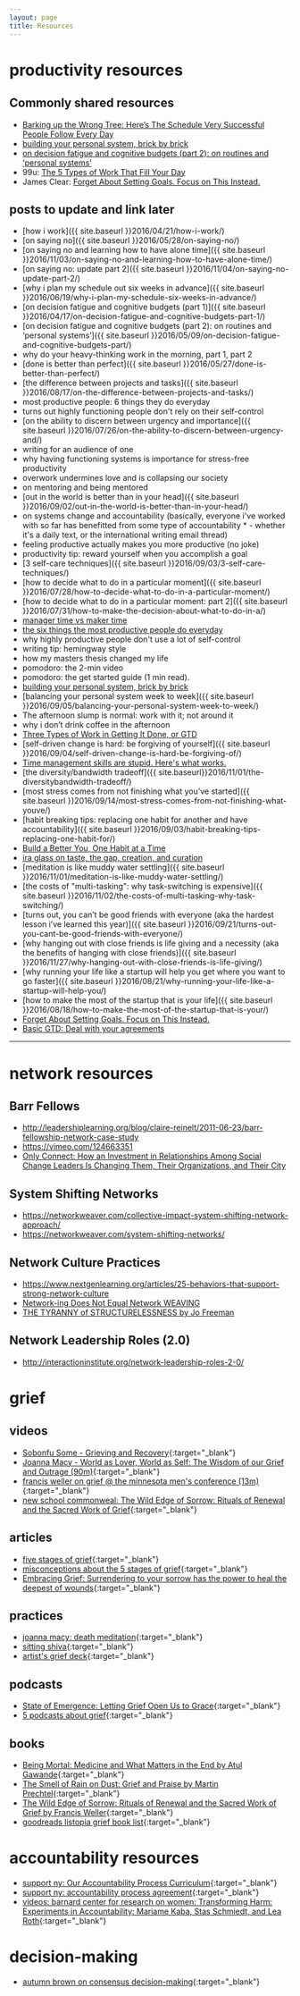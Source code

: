 ```yaml
---
layout: page
title: Resources
---
```


# productivity resources

## Commonly shared resources

* [Barking up the Wrong Tree: Here’s The Schedule Very Successful People Follow Every Day](http://www.bakadesuyo.com/2014/06/schedule/)
* [building your personal system, brick by brick](https://lqb2.github.io/blog/2016/09/05/building-your-personal-system-brick-by-brick/)
* [on decision fatigue and cognitive budgets (part 2): on routines and ‘personal systems’](https://lqb2.github.io/blog/2016/05/09/on-decision-fatigue-and-cognitive-budgets-part/)
* 99u: [The 5 Types of Work That Fill Your Day](http://99u.com/articles/7151/the-5-types-of-work-that-fill-your-day)
* James Clear: [Forget About Setting Goals. Focus on This Instead.](http://jamesclear.com/goals-systems)

## posts to update and link later

* [how i work]({{ site.baseurl }}2016/04/21/how-i-work/)
* [on saying no]({{ site.baseurl }}2016/05/28/on-saying-no/)
* [on saying no and learning how to have alone time]({{ site.baseurl }}2016/11/03/on-saying-no-and-learning-how-to-have-alone-time/)
* [on saying no: update part 2]({{ site.baseurl }}2016/11/04/on-saying-no-update-part-2/)
* [why i plan my schedule out six weeks in advance]({{ site.baseurl }}2016/06/19/why-i-plan-my-schedule-six-weeks-in-advance/)
* [on decision fatigue and cognitive budgets (part 1)]({{ site.baseurl }}2016/04/17/on-decision-fatigue-and-cognitive-budgets-part-1/)
* [on decision fatigue and cognitive budgets (part 2): on routines and ‘personal systems’]({{ site.baseurl }}2016/05/09/on-decision-fatigue-and-cognitive-budgets-part/)
* why do your heavy-thinking work in the morning, part 1, part 2
* [done is better than perfect]({{ site.baseurl }}2016/05/27/done-is-better-than-perfect/)
* [the difference between projects and tasks]({{ site.baseurl }}2016/08/17/on-the-difference-between-projects-and-tasks/)
* most productive people: 6 things they do everyday
* turns out highly functioning people don't rely on their self-control
* [on the ability to discern between urgency and importance]({{ site.baseurl }}2016/07/26/on-the-ability-to-discern-between-urgency-and/)
* writing for an audience of one
* why having functioning systems is importance for stress-free productivity
* overwork undermines love and is collapsing our society
* on mentoring and being mentored
* [out in the world is better than in your head]({{ site.baseurl }}2016/09/02/out-in-the-world-is-better-than-in-your-head/)
* on systems change and accountability (basically, everyone i've worked with so far has benefitted from some type of accountability * - whether it's a daily text, or the international writing email thread)
* feeling productive actually makes you more productive (no joke)
* productivity tip: reward yourself when you accomplish a goal
* [3 self-care techniques]({{ site.baseurl }}2016/09/03/3-self-care-techniques/)
* [how to decide what to do in a particular moment]({{ site.baseurl }}2016/07/28/how-to-decide-what-to-do-in-a-particular-moment/)
* [how to decide what to do in a particular moment: part 2]({{ site.baseurl }}2016/07/31/how-to-make-the-decision-about-what-to-do-in-a/)
* [manager time vs maker time](http://www.paulgraham.com/makersschedule.html)
* [the six things the most productive people do everyday](http://www.bakadesuyo.com/2014/06/most-productive-people/)
* why highly productive people don't use a lot of self-control
* writing tip: hemingway style
* how my masters thesis changed my life
* pomodoro: the 2-min video
* pomodoro: the get started guide (1 min read).
* [building your personal system, brick by brick](https://lqb2.github.io/blog/2016/09/05/building-your-personal-system-brick-by-brick/)
* [balancing your personal system week to week]({{ site.baseurl }}2016/09/05/balancing-your-personal-system-week-to-week/)
* The afternoon slump is normal: work with it; not around it
* why i don’t drink coffee in the afternoon
* [Three Types of Work in Getting It Done, or GTD](http://richdadobservations.blogspot.com/2009/12/three-types-of-work-in-getting-it-done.html)
* [self-driven change is hard: be forgiving of yourself]({{ site.baseurl }}2016/09/04/self-driven-change-is-hard-be-forgiving-of/)
* [Time management skills are stupid. Here's what works.](http://www.bakadesuyo.com/2013/09/time-management-skills/)
* [the diversity/bandwidth tradeoff]({{ site.baseurl}}2016/11/01/the-diversitybandwidth-tradeoff/)
* [most stress comes from not finishing what you’ve started]({{ site.baseurl }}2016/09/14/most-stress-comes-from-not-finishing-what-youve/)
* [habit breaking tips: replacing one habit for another and have accountability]({{ site.baseurl }}2016/09/03/habit-breaking-tips-replacing-one-habit-for/)
* [Build a Better You, One Habit at a Time](https://greatist.com/fitness/build-better-you-one-habit-time)
* [ira glass on taste, the gap, creation, and curation](https://www.youtube.com/watch?v=PbC4gqZGPSY)
* [meditation is like muddy water settling]({{ site.baseurl }}2016/11/01/meditation-is-like-muddy-water-settling/)
* [the costs of "multi-tasking": why task-switching is expensive]({{ site.baseurl }}2016/11/02/the-costs-of-multi-tasking-why-task-switching/)
* [turns out, you can’t be good friends with everyone (aka the hardest lesson i’ve learned this year)]({{ site.baseurl }}2016/09/21/turns-out-you-cant-be-good-friends-with-everyone/)
* [why hanging out with close friends is life giving and a necessity (aka the benefits of hanging with close friends)]({{ site.baseurl }}2016/11/27/why-hanging-out-with-close-friends-is-life-giving/)
* [why running your life like a startup will help you get where you want to go faster]({{ site.baseurl }}2016/08/21/why-running-your-life-like-a-startup-will-help-you/)
* [how to make the most of the startup that is your life]({{ site.baseurl }}2016/08/18/how-to-make-the-most-of-the-startup-that-is-your/)
* [Forget About Setting Goals. Focus on This Instead.](http://jamesclear.com/goals-systems)
* [Basic GTD: Deal with your agreements](https://facilethings.com/blog/en/basics-agreements)

---

# network resources


## Barr Fellows

* http://leadershiplearning.org/blog/claire-reinelt/2011-06-23/barr-fellowship-network-case-study
* https://vimeo.com/124663351
* [Only Connect: How an Investment in Relationships Among Social Change Leaders Is Changing Them, Their Organizations, and Their City](https://scholarworks.gvsu.edu/cgi/viewcontent.cgi?referer=&httpsredir=1&article=1006&context=tfr)

## System Shifting Networks

* https://networkweaver.com/collective-impact-system-shifting-network-approach/
* https://networkweaver.com/system-shifting-networks/

## Network Culture Practices

* https://www.nextgenlearning.org/articles/25-behaviors-that-support-strong-network-culture
* [Network-ing Does Not Equal Network WEAVING](https://medium.com/virtual-teams-for-systemic-change/network-ing-does-not-equal-network-weaving-abf1978e79c)
* [THE TYRANNY of STRUCTURELESSNESS by Jo Freeman](https://www.jofreeman.com/joreen/tyranny.htm)

## Network Leadership Roles (2.0)

* http://interactioninstitute.org/network-leadership-roles-2-0/

# grief

## videos

* [Sobonfu Some - Grieving and Recovery](https://www.youtube.com/watch?v=NtUqMwRXvhY){:target="_blank"}
* [Joanna Macy - World as Lover, World as Self: The Wisdom of our Grief and Outrage (90m)](https://www.youtube.com/watch?v=QGDMfFw9-wQ){:target="_blank"}
* [francis weller on grief @ the minnesota men's conference (13m)](https://www.youtube.com/watch?v=EaI-4c92Mqo){:target="_blank"}
* [new school commonweal: The Wild Edge of Sorrow: Rituals of Renewal and the Sacred Work of Grief](https://www.youtube.com/watch?v=FbsASclTX4g){:target="_blank"}


## articles

* [five stages of grief](https://grief.com/the-five-stages-of-grief/){:target="_blank"}
* [misconceptions about the 5 stages of grief](https://grief.com/misconceptions/){:target="_blank"}
* [Embracing Grief: Surrendering to your sorrow has the power to heal the deepest of wounds](http://www.sobonfu.com/articles/writings-by-sobonfu-2/embracing-grief/){:target="_blank"}

## practices

* [joanna macy: death meditation](https://workthatreconnects.org/death-meditation/){:target="_blank"}
* [sitting shiva](https://www.shiva.com/learning-center/sitting-shiva/){:target="_blank"}
* [artist's grief deck](https://www.artistsliteracies.org/artists-grief-deck/the-artists-grief-deck){:target="_blank"}

## podcasts

* [State of Emergence: Letting Grief Open Us to Grace](https://newrepublicoftheheart.org/podcast/030-francis-weller-letting-grief-open-us-to-grace/){:target="_blank"}
* [5 podcasts about grief](https://blog.frontrunnerpro.com/grief-podcasts-for-coping-with-loss/){:target="_blank"}

## books

* [Being Mortal: Medicine and What Matters in the End by Atul Gawande](https://www.goodreads.com/book/show/20696006-being-mortal){:target="_blank"}
* [The Smell of Rain on Dust: Grief and Praise by Martin Prechtel](https://www.goodreads.com/book/show/22748016-the-smell-of-rain-on-dust?ac=1&from_search=true){:target="_blank"}
* [The Wild Edge of Sorrow: Rituals of Renewal and the Sacred Work of Grief by Francis Weller](https://www.goodreads.com/book/show/23995457-the-wild-edge-of-sorrow){:target="_blank"}
* [goodreads listopia grief book list](https://www.goodreads.com/list/show/122890.Grief_List){:target="_blank"}

# accountability resources

* [support ny: Our Accountability Process Curriculum](https://supportny.org/transformative-justice/curriculum/){:target="_blank"}
* [support ny: accountability process agreement](https://supportnewyork.files.wordpress.com/2014/04/accountability-process-agreements.pdf){:target="_blank"}
* [videos: barnard center for research on women: Transforming Harm: Experiments in Accountability: Mariame Kaba, Stas Schmiedt, and Lea Roth](https://bcrw.barnard.edu/event/transforming-harm-experiments-in-accountability/){:target="_blank"}


# decision-making

* [autumn brown on consensus decision-making](https://justhealing.wordpress.com/decision-making-process/){:target="_blank"}